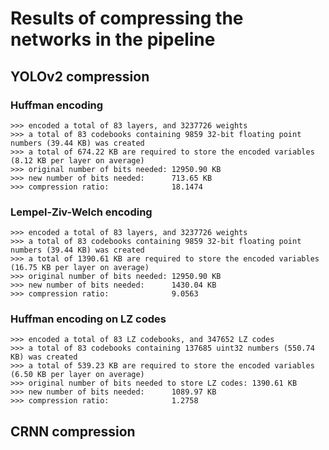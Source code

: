 # Results of compressing the networks in the pipeline

## YOLOv2 compression

### Huffman encoding
```
>>> encoded a total of 83 layers, and 3237726 weights
>>> a total of 83 codebooks containing 9859 32-bit floating point numbers (39.44 KB) was created
>>> a total of 674.22 KB are required to store the encoded variables (8.12 KB per layer on average)
>>> original number of bits needed: 12950.90 KB
>>> new number of bits needed:      713.65 KB
>>> compression ratio:              18.1474
```

### Lempel-Ziv-Welch encoding
```
>>> encoded a total of 83 layers, and 3237726 weights
>>> a total of 83 codebooks containing 9859 32-bit floating point numbers (39.44 KB) was created
>>> a total of 1390.61 KB are required to store the encoded variables (16.75 KB per layer on average)
>>> original number of bits needed: 12950.90 KB
>>> new number of bits needed:      1430.04 KB
>>> compression ratio:              9.0563
```

### Huffman encoding on LZ codes
```
>>> encoded a total of 83 LZ codebooks, and 347652 LZ codes
>>> a total of 83 codebooks containing 137685 uint32 numbers (550.74 KB) was created
>>> a total of 539.23 KB are required to store the encoded variables (6.50 KB per layer on average)
>>> original number of bits needed to store LZ codes: 1390.61 KB
>>> new number of bits needed:      1089.97 KB
>>> compression ratio:              1.2758
```

## CRNN compression

